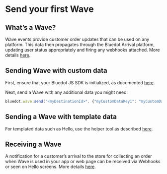 
Send your first Wave
==========================

What’s a Wave?
--------------

Wave events provide customer order updates that can be used on any platform. This data then propagates through the Bluedot Arrival platform, updating user status appropriately and firing any webhooks attached. More details [here](../APIs/Wave%20API/Integrate%20Wave%20API.md).

Sending Wave with custom data
-----------------------------

First, ensure that your Bluedot JS SDK is initialized, as documented [here](./Quick%20Start.md).

Next, send a Wave with any additional data you might need:
```js
bluedot.wave.send("<myDestinationId>", {"myCustomDataKey1": "myCustomDataValue1"})
```

Sending a Wave with template data
---------------------------------

For templated data such as Hello, use the helper tool as described [here](./Interacting%20with%20Hello%20Screens.md).

Receiving a Wave
----------------

A notification for a customer’s arrival to the store for collecting an order when Wave is used in your app or web page can be received via Webhooks or seen on Hello screens. More details [here](../APIs/Wave%20API/Receiving%20Wave%20API%20events.md).